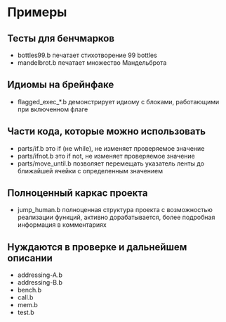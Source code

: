 # Примеры

## Тесты для бенчмарков
- bottles99.b печатает стихотворение 99 bottles
- mandelbrot.b печатает множество Мандельброта

## Идиомы на брейнфаке
- flagged_exec_*.b демонстрирует идиому с блоками, работающими при включенном флаге

## Части кода, которые можно использовать
- parts/if.b это if (не while), не изменяет проверяемое значение
- parts/ifnot.b это if not, не изменяет проверяемое значение
- parts/move_until.b позволяет перемещать указатель ленты до ближайшей ячейки с определенным значением

## Полноценный каркас проекта
- jump_human.b полноценная структура проекта с возможностью реализации функций, активно дорабатывается, более подробная информация в комментариях

## Нуждаются в проверке и дальнейшем описании
- addressing-A.b
- addressing-B.b
- bench.b
- call.b
- mem.b
- test.b